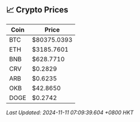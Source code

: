 ## 📈 Crypto Prices

| Coin | Price |
| ---- | ----- |
| BTC | $80375.0393 |
| ETH | $3185.7601 |
| BNB | $628.7710 |
| CRV | $0.2829 |
| ARB | $0.6235 |
| OKB | $42.8650 |
| DOGE | $0.2742 |

_Last Updated: 2024-11-11 07:09:39.604 +0800 HKT_